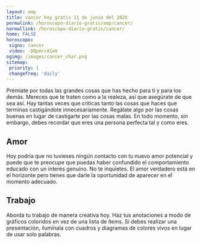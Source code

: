 ```yaml
---
layout: amp
title: cancer hoy gratis 11 de junio del 2025 
permalink: /horoscopo-diario-gratis/amp/cancer/
normallink: /horoscopo-diario-gratis/cancer/
home: FALSE
horoscopo:
 signo: cancer
 video: -DQpmrrAIeU
ogimg: /images/cancer_char.png
sitemap:
 priority: 1
 changefreq: 'daily'
---
```



Prémiate por todas las grandes cosas que has hecho para ti y para los demás. Mereces que te traten como a la realeza, así que asegúrate de que sea así. Hay tantas veces que criticas tanto las cosas que haces que terminas castigándote innecesariamente. Regálate algo por las cosas buenas en lugar de castigarte por las cosas malas. En todo momento, sin embargo, debes recordar que eres una persona perfecta tal y como eres.

## Amor

Hoy podría que no tuvieses ningún contacto con tu nuevo amor potencial y puede que te preocupe que puedas haber confundido el comportamiento educado con un interés genuino. No te inquietes. El amor verdadero está en el horizonte pero tienes que darle la oportunidad de aparecer en el momento adecuado.

## Trabajo

Aborda tu trabajo de manera creativa hoy. Haz tus anotaciones a modo de gráficos coloridos en vez de una lista de ítems. Si debes realizar una presentación, ilumínala con cuadros y diagramas de colores vivos en lugar de usar solo palabras.